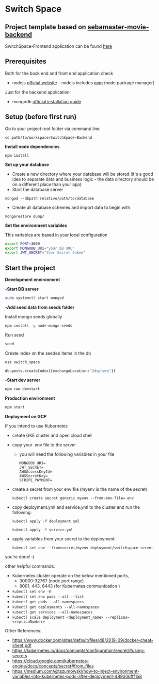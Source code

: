 # Switch Space

## Project template based on [sebamaster-movie-backend](https://github.com/sebischair/sebamaster-movie-backend/)

SwitchSpace-Frontend application can be found [here](https://github.com/AbdelrahmanKhaledAmer/SwitchSpace-Frontend)

## Prerequisites

Both for the back end and front end application check

-   nodejs [official website](https://nodejs.org/en/) - nodejs includes [npm](https://www.npmjs.com/) (node package manager)

Just for the backend application:

-   mongodb [official installation guide](https://docs.mongodb.org/manual/administration/install-community/)

## Setup (before first run)

Go to your project root folder via command line

```
cd path/to/workspace/SwitchSpace-Backend
```

**Install node dependencies**

```
npm install
```

**Set up your database**

-   Create a new directory where your database will be stored (it's a good idea to separate data and business logic - the data directory should be on a different place than your app)
-   Start the database server

```
mongod --dbpath relative/path/to/database
```

-   Create all database schemes and import data to begin with

```
mongorestore dump/
```

**Set the environment variables**

This variables are based in your local configuration

```bash
export PORT=3000
export MONGODB_URI="your DB URL"
export JWT_SECRET="Your Secret token"
```

## Start the project

**Development environment**

-**Start DB server**

```bash
sudo systemctl start mongod
```

-**Add seed data from seeds folder**

Install mongo seeds globally

```bash
npm install -g node-mongo-seeds
```

Run seed

```bash
seed
```

Create index on the seeded items in the db

```bash
use switch_space
```

```bash
db.posts.createIndex({exchangeLocation:"2dsphere"})
```

-**Start dev server**

```bash
npm run devstart
```

**Production environment**

```bash
npm start
```

**Deployment on GCP**

If you intend to use Kubernetes

-   create GKE cluster and open cloud shell

-   copy your .env file to the server

    -   you will need the following variables in your file

        ```PORT=3000
        MONGODB_URI=
        JWT_SECRET=
        AWSAccessKeyId=
        AWSSecretKey=
        STRIPE_PAYMENT=
        ```

-   create a secret from your env file (myenv is the name of the secret)

    `kubectl create secret generic myenv --from-env-file=.env`

-   copy deployment.yml and service.yml to the cluster and run the following:

    `kubectl apply -f deployment.yml`

    `kubectl apply -f service.yml`

-   apply variables from your secret to the deployment:

    `kubectl set env --from=secret/myenv deployment/switchspace-server`

you're done! :)

other helpful commands:

-   Kubernetes cluster operate on the below mentioned ports,
    -   30000-32767 (node port range)
    -   8001, 443, 6443 (for Kubernetes communication )
-   `kubectl set env -h`
-   `kubectl set env pods --all --list`
-   `kubectl get pods --all-namespaces`
-   `kubectl get deployments --all-namespaces`
-   `kubectl get services --all-namespaces`
-   `kubectl scale deployment <deployment_name> --replicas=<replicaNumber>`

Other References:

-   https://www.docker.com/sites/default/files/d8/2019-09/docker-cheat-sheet.pdf
-   https://kubernetes.io/docs/concepts/configuration/secret/#using-secrets
-   https://cloud.google.com/kubernetes-engine/docs/concepts/secret#from_files
-   https://medium.com/@tszumowski/how-to-inject-environment-variables-into-kubernetes-pods-after-deployment-489306fff1a8
